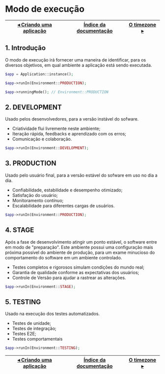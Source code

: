 # Modo de execução

[◂ Criando uma aplicação](01-instanciando.md) | [Índice da documentação](indice.md) | [O timezone ▸](03-timezone.md)
-- | -- | --

## 1. Introdução

O modo de execução irá fornecer uma maneira de identificar, para os diversos objetivos,
em qual ambiente a aplicação está sendo executada.

```php
$app = Application::instance();

$app->runIn(Environment::PRODUCTION);

$app->runningMode(); // Environment::PRODUCTION
```

## 2. DEVELOPMENT

Usado pelos desenvolvedores, para a versão instável do sofware.

- Criatividade flui livremente neste ambiente;
- Iteração rápida, feedbacks e aprendizado com os erros;
- Comunicação e colaboração.

```php
$app->runIn(Environment::DEVELOPMENT);
```

## 3. PRODUCTION

Usado pelo usuário final, para a versão estável do sofware em uso no dia a dia.

- Confiabilidade, estabilidade e desempenho otimizado;
- Satisfação do usuário;
- Monitoramento contínuo;
- Escalabilidade para diferentes cargas de usuários.

```php
$app->runIn(Environment::PRODUCTION);
```

## 4. STAGE

Após a fase de desenvolvimento atingir um ponto estável, o software entre em modo
de "preparação". Este ambiente possui uma configuração mais próxima possível do
ambiente de produção, para um exame minucioso do comportamento do software em um
ambiente controlado.

- Testes completos e rigorosos simulam condições do mundo real;
- Garantia de qualidade conforme as expectativas dos usuários;
- Controle de Versão para ajudar a rastrear as alterações.

```php
$app->runIn(Environment::STAGE);
```

## 5. TESTING

Usado na execução dos testes automatizados.

- Testes de unidade;
- Testes de integração;
- Testes E2E;
- Testes comportamentais

```php
$app->runIn(Environment::TESTING);
```

[◂ Criando uma aplicação](01-instanciando.md) | [Índice da documentação](indice.md) | [O timezone ▸](03-timezone.md)
-- | -- | --
